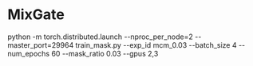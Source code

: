 # MixGate

python -m torch.distributed.launch --nproc_per_node=2 --master_port=29964 train_mask.py --exp_id mcm_0.03 --batch_size 4 --num_epochs 60 --mask_ratio 0.03 --gpus 2,3